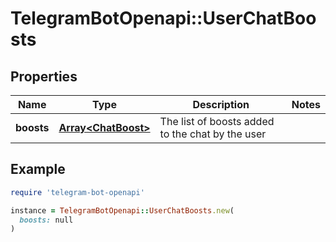 # TelegramBotOpenapi::UserChatBoosts

## Properties

| Name | Type | Description | Notes |
| ---- | ---- | ----------- | ----- |
| **boosts** | [**Array&lt;ChatBoost&gt;**](ChatBoost.md) | The list of boosts added to the chat by the user |  |

## Example

```ruby
require 'telegram-bot-openapi'

instance = TelegramBotOpenapi::UserChatBoosts.new(
  boosts: null
)
```

